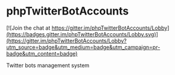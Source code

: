 # phpTwitterBotAccounts

[![Join the chat at https://gitter.im/phpTwitterBotAccounts/Lobby](https://badges.gitter.im/phpTwitterBotAccounts/Lobby.svg)](https://gitter.im/phpTwitterBotAccounts/Lobby?utm_source=badge&utm_medium=badge&utm_campaign=pr-badge&utm_content=badge)

Twitter bots management system
